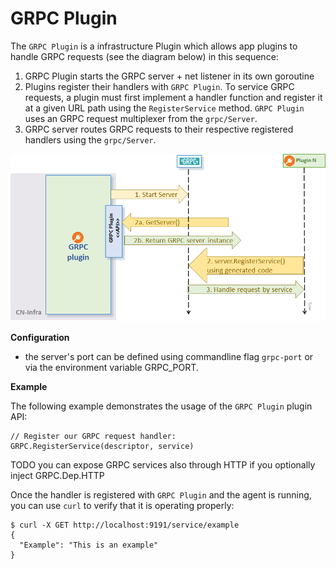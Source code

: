 # GRPC Plugin

The `GRPC Plugin` is a infrastructure Plugin which allows app plugins 
to handle GRPC requests (see the diagram below) in this sequence:
1. GRPC Plugin starts the GRPC server + net listener in its own goroutine
2. Plugins register their handlers with `GRPC Plugin`.
   To service GRPC requests, a plugin must first implement a handler
   function and register it at a given URL path using
   the `RegisterService` method. `GRPC Plugin` uses an GRPC request
   multiplexer from the `grpc/Server`.
3. GRPC server routes GRPC requests to their respective registered handlers
   using the `grpc/Server`.

![http](../../docs/imgs/grpc.png)

**Configuration**

- the server's port can be defined using commandline flag `grpc-port` or 
  via the environment variable GRPC_PORT.

**Example**

The following example demonstrates the usage of the `GRPC Plugin` plugin
API:
```
// Register our GRPC request handler:
GRPC.RegisterService(descriptor, service)
```

TODO you can expose GRPC services also through HTTP if you optionally inject GRPC.Dep.HTTP

Once the handler is registered with `GRPC Plugin` and the agent is running, 
you can use `curl` to verify that it is operating properly:
```
$ curl -X GET http://localhost:9191/service/example
{
  "Example": "This is an example"
}
```
